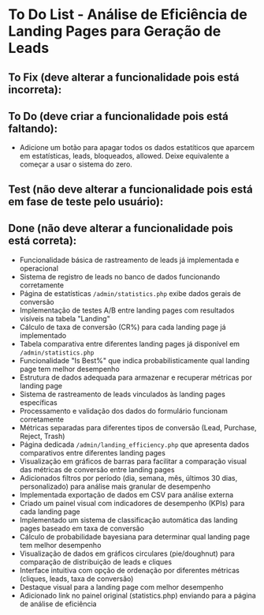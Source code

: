 # To Do List - Análise de Eficiência de Landing Pages para Geração de Leads

## To Fix (deve alterar a funcionalidade pois está incorreta):

## To Do (deve criar a funcionalidade pois está faltando):
- Adicione um botão para apagar todos os dados estatíticos que aparcem em estatísticas, leads, bloqueados, allowed. Deixe equivalente a começar a usar o sistema do zero.

## Test (não deve alterar a funcionalidade pois está em fase de teste pelo usuário):

## Done (não deve alterar a funcionalidade pois está correta):
- Funcionalidade básica de rastreamento de leads já implementada e operacional
- Sistema de registro de leads no banco de dados funcionando corretamente
- Página de estatísticas `/admin/statistics.php` exibe dados gerais de conversão
- Implementação de testes A/B entre landing pages com resultados visíveis na tabela "Landing"
- Cálculo de taxa de conversão (CR%) para cada landing page já implementado
- Tabela comparativa entre diferentes landing pages já disponível em `/admin/statistics.php`
- Funcionalidade "Is Best%" que indica probabilisticamente qual landing page tem melhor desempenho
- Estrutura de dados adequada para armazenar e recuperar métricas por landing page
- Sistema de rastreamento de leads vinculados às landing pages específicas
- Processamento e validação dos dados do formulário funcionam corretamente
- Métricas separadas para diferentes tipos de conversão (Lead, Purchase, Reject, Trash)
- Página dedicada `/admin/landing_efficiency.php` que apresenta dados comparativos entre diferentes landing pages
- Visualização em gráficos de barras para facilitar a comparação visual das métricas de conversão entre landing pages
- Adicionados filtros por período (dia, semana, mês, últimos 30 dias, personalizado) para análise mais granular de desempenho
- Implementada exportação de dados em CSV para análise externa
- Criado um painel visual com indicadores de desempenho (KPIs) para cada landing page
- Implementado um sistema de classificação automática das landing pages baseado em taxa de conversão
- Cálculo de probabilidade bayesiana para determinar qual landing page tem melhor desempenho
- Visualização de dados em gráficos circulares (pie/doughnut) para comparação de distribuição de leads e cliques
- Interface intuitiva com opção de ordenação por diferentes métricas (cliques, leads, taxa de conversão)
- Destaque visual para a landing page com melhor desempenho
- Adicionado link no painel original (statistics.php) enviando para a página de análise de eficiência 
